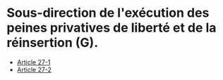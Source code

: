 # Sous-direction de l'exécution des peines privatives de liberté et de la réinsertion (G).

- [Article 27-1](article-27-1.md)
- [Article 27-2](article-27-2.md)
